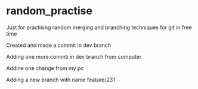 # random_practise
Just for practising random merging and branching techniques for git in free time

Created and made a commit in dev branch

Adding one more commti in dev branch from computer

Addine one change from my pc


Adding a new branch with name feature/231